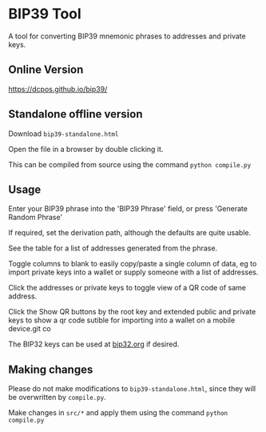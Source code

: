 # BIP39 Tool

A tool for converting BIP39 mnemonic phrases to addresses and private keys.

## Online Version

https://dcpos.github.io/bip39/

## Standalone offline version

Download `bip39-standalone.html`

Open the file in a browser by double clicking it.

This can be compiled from source using the command `python compile.py`

## Usage

Enter your BIP39 phrase into the 'BIP39 Phrase' field, or press
'Generate Random Phrase'

If required, set the derivation path, although the defaults are quite usable.

See the table for a list of addresses generated from the phrase.

Toggle columns to blank to easily copy/paste a single column of data, eg to
import private keys into a wallet or supply someone with a list of addresses.

Click the addresses or private keys to toggle view of a QR code of same address.

Click the Show QR buttons by the root key and extended public and private keys to show a qr code sutible 
for importing into a wallet on a mobile device.git co 

The BIP32 keys can be used at [bip32.org](https://bip32.org) if desired.

## Making changes

Please do not make modifications to `bip39-standalone.html`, since they will
be overwritten by `compile.py`.

Make changes in `src/*` and apply them using the command `python compile.py`
